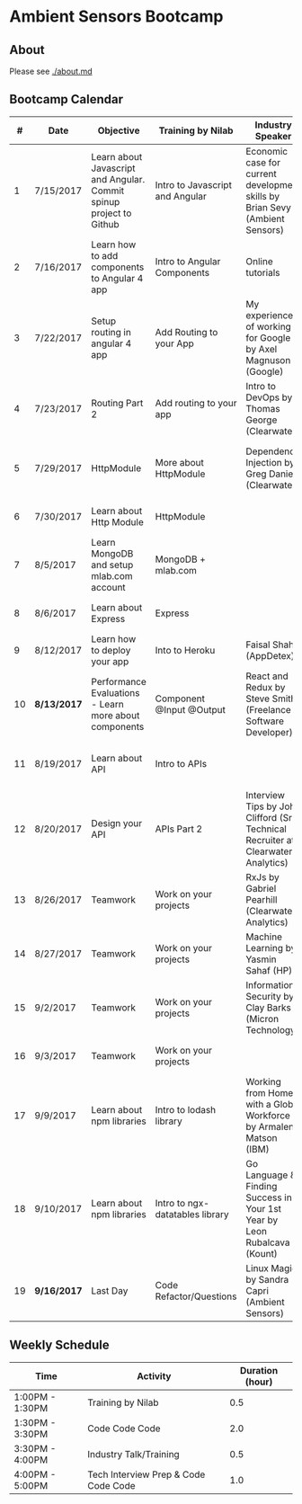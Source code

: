 # Ambient Sensors Bootcamp

## About 
Please see [./about.md](https://github.com/ambientsensors-bootcamp/resources/blob/master/about.md)  

## Bootcamp Calendar
**#**|**Date**| **Objective** | **Training by Nilab** | **Industry Speaker** | **Interview Prep**
-----|-----|-----|-----|-----|-----
1 | 7/15/2017|Learn about Javascript and Angular. Commit spinup project to Github|Intro to Javascript and Angular |Economic case for current development skills by Brian Sevy (Ambient Sensors)| N/A
2 | 7/16/2017|Learn how to add components to Angular 4 app |Intro to Angular Components |Online tutorials | N/A
3 | 7/22/2017|Setup routing in angular 4 app |Add Routing to your App |My experience of working for Google by Axel Magnuson (Google)| Character Count 
4 | 7/23/2017|Routing Part 2 | Add routing to your app | Intro to DevOps by Thomas George (Clearwater) | Number is odd or even
5 | 7/29/2017|HttpModule |More about HttpModule |Dependency Injection by Greg Daniels (Clearwater) | Print numbers from 1 to 10 in reverse order
6 | 7/30/2017|Learn about Http Module |HttpModule  | | Add n natural numbers from 1 
7 | 8/5/2017|Learn MongoDB and setup mlab.com account  |MongoDB + mlab.com | | Print the average score given n scores for a student
8 | 8/6/2017|Learn about Express |Express | | Convert upper case to lower case
9 | 8/12/2017|Learn how to deploy your app |Into to Heroku|Faisal Shah (AppDetex) | Print multiplication table
10 | **8/13/2017**|Performance Evaluations - Learn more about components |Component @Input @Output |React and Redux by Steve Smith (Freelance Software Developer)| Check whether an element occurs in a list
11| 8/19/2017|Learn about API |Intro to APIs | | Find top two maximum numbers in array   
12 | 8/20/2017|Design your API |APIs Part 2 |Interview Tips by John Clifford (Sr. Technical Recruiter at Clearwater Analytics) | Find largest number in array   
13 | 8/26/2017|Teamwork |Work on your projects|RxJs by Gabriel Pearhill (Clearwater Analytics) | String is a palindrome   
14 | 8/27/2017|Teamwork |Work on your projects |Machine Learning by Yasmin Sahaf (HP) | Concatenates two lists  
15 | 9/2/2017|Teamwork|Work on your projects | Information Security by Clay Barks (Micron Technology) | Merge two sorted lists into a new sorted list   
16 | 9/3/2017|Teamwork |Work on your projects| | Find sum of numbers in a list   
17 | 9/9/2017|Learn about npm libraries |Intro to lodash library |Working from Home with a Global Workforce by Armalene Matson (IBM)| Reverse a sentence   
18 | 9/10/2017|Learn about npm libraries |Intro to ngx-datatables library | Go Language & Finding Success in Your 1st Year by Leon Rubalcava (Kount) | Is palindrome (String and Int) 
19 | **9/16/2017**|Last Day |Code Refactor/Questions |Linux Magic by Sandra Capri (Ambient Sensors) | Is anagram (String and Int)  


## Weekly Schedule 
**Time**| **Activity** | **Duration (hour)**
-----|-----| -----
1:00PM - 1:30PM|Training by Nilab | 0.5
1:30PM - 3:30PM|Code Code Code | 2.0
3:30PM - 4:00PM|Industry Talk/Training | 0.5
4:00PM - 5:00PM|Tech Interview Prep & Code Code Code | 1.0
